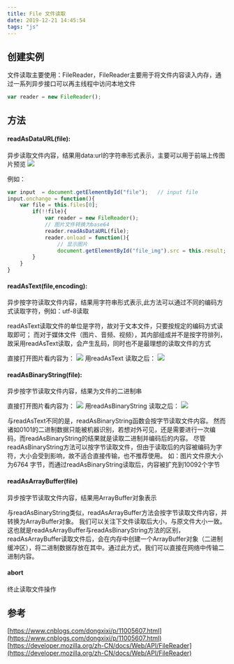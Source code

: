 ```yaml
---
title: File 文件读取
date: 2019-12-21 14:45:54
tags: "js"
---
```


## 创建实例

文件读取主要使用：FileReader，FileReader主要用于将文件内容读入内存，通过一系列异步接口可以再主线程中访问本地文件

```js
var reader = new FileReader();
```

## 方法

#### readAsDataURL(file):
异步读取文件内容，结果用data:url的字符串形式表示，主要可以用于前端上传图片预览
![](/images/readFile/readAsDataURL.png)

例如：
```js
var input  = document.getElementById("file");   // input file
input.onchange = function(){
    var file = this.files[0];
        if(!!file){
            var reader = new FileReader();
            // 图片文件转换为base64
            reader.readAsDataURL(file);
            reader.onload = function(){
                // 显示图片
                document.getElementById("file_img").src = this.result;
        }
    }
}

```


#### readAsText(file,encoding):
异步按字符读取文件内容，结果用字符串形式表示,此方法可以通过不同的编码方式读取字符，例如：utf-8读取

readAsText读取文件的单位是字符，故对于文本文件，只要按规定的编码方式读取即可；
而对于媒体文件（图片、音频、视频），其内部组成并不是按字符排列，故采用readAsText读取，会产生乱码，同时也不是最理想的读取文件的方式

直接打开图片看内容为：
![](/images/readFile/readAsTextImage.png)
用readAsText 读取之后：
![](/images/readFile/readAsTextImageText.png)


#### readAsBinaryString(file):
异步按字节读取文件内容，结果为文件的二进制串

直接打开图片看内容为：
![](/images/readFile/readAsBinaryStringSource.png)
用readAsBinaryString 读取之后：
![](/images/readFile/readAsBinaryStringText.png)

与readAsText不同的是，readAsBinaryString函数会按字节读取文件内容。
然而诸如0101的二进制数据只能被机器识别，若想对外可见，还是需要进行一次编码，而readAsBinaryString的结果就是读取二进制并编码后的内容。
尽管readAsBinaryString方法可以按字节读取文件，但由于读取后的内容被编码为字符，大小会受到影响，故不适合直接传输，也不推荐使用。
如：图片文件原大小为6764 字节，而通过readAsBinaryString读取后，内容被扩充到10092个字节

#### readAsArrayBuffer(file)
异步按字节读取文件内容，结果用ArrayBuffer对象表示

与readAsBinaryString类似，readAsArrayBuffer方法会按字节读取文件内容，并转换为ArrayBuffer对象。
我们可以关注下文件读取后大小，与原文件大小一致。
这也就是readAsArrayBuffer与readAsBinaryString方法的区别，readAsArrayBuffer读取文件后，会在内存中创建一个ArrayBuffer对象（二进制缓冲区），将二进制数据存放在其中。通过此方式，我们可以直接在网络中传输二进制内容。

#### abort

终止读取文件操作


## 参考
[https://www.cnblogs.com/dongxixi/p/11005607.html](https://www.cnblogs.com/dongxixi/p/11005607.html)
[https://developer.mozilla.org/zh-CN/docs/Web/API/FileReader](https://developer.mozilla.org/zh-CN/docs/Web/API/FileReader)